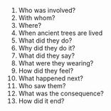 1. Who was involved?
2. With whom?
3. Where?
4. When ancient trees are lived
5. What did they do? 
6. Why did they do it?
7. What did they say?
8. What were they wearing?
9. How did they feel?
10. What happened next?
11. Who saw them?
12. What was the consequence?
13. How did it end?
